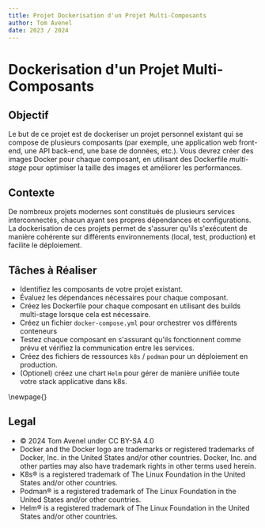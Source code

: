 ```yaml
---
title: Projet Dockerisation d'un Projet Multi-Composants
author: Tom Avenel
date: 2023 / 2024
---
```


# Dockerisation d'un Projet Multi-Composants

## Objectif

Le but de ce projet est de dockeriser un projet personnel existant qui se compose de plusieurs composants (par exemple, une application web front-end, une API back-end, une base de données, etc.). Vous devrez créer des images Docker pour chaque composant, en utilisant des Dockerfile _multi-stage_ pour optimiser la taille des images et améliorer les performances.

## Contexte

De nombreux projets modernes sont constitués de plusieurs services interconnectés, chacun ayant ses propres dépendances et configurations. La dockerisation de ces projets permet de s'assurer qu'ils s'exécutent de manière cohérente sur différents environnements (local, test, production) et facilite le déploiement.

## Tâches à Réaliser

- Identifiez les composants de votre projet existant.
- Évaluez les dépendances nécessaires pour chaque composant.
- Créez les Dockerfile pour chaque composant en utilisant des builds multi-stage lorsque cela est nécessaire.
- Créez un fichier `docker-compose.yml` pour orchestrer vos différents conteneurs
- Testez chaque composant en s'assurant qu'ils fonctionnent comme prévu et vérifiez la communication entre les services.
- Créez des fichiers de ressources `k8s` / `podman` pour un déploiement en production.
- (Optionel) créez une chart `Helm` pour gérer de manière unifiée toute votre stack applicative dans k8s.

\newpage{}

## Legal

- © 2024 Tom Avenel under CC  BY-SA 4.0
- Docker and the Docker logo are trademarks or registered trademarks of Docker, Inc. in the United States and/or other countries. Docker, Inc. and other parties may also have trademark rights in other terms used herein.
- K8s® is a registered trademark of The Linux Foundation in the United States and/or other countries.
- Podman® is a registered trademark of The Linux Foundation in the United States and/or other countries.
- Helm® is a registered trademark of The Linux Foundation in the United States and/or other countries.

